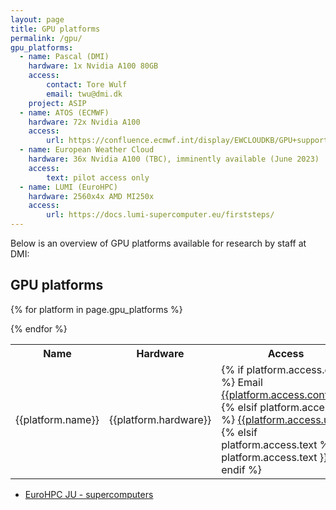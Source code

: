 ```yaml
---
layout: page
title: GPU platforms
permalink: /gpu/
gpu_platforms:
  - name: Pascal (DMI)
    hardware: 1x Nvidia A100 80GB
    access:
        contact: Tore Wulf
        email: twu@dmi.dk
    project: ASIP
  - name: ATOS (ECMWF)
    hardware: 72x Nvidia A100
    access:
        url: https://confluence.ecmwf.int/display/EWCLOUDKB/GPU+support+at+ECMWF
  - name: European Weather Cloud
    hardware: 36x Nvidia A100 (TBC), imminently available (June 2023)
    access:
        text: pilot access only
  - name: LUMI (EuroHPC)
    hardware: 2560x4x AMD MI250x
    access:
        url: https://docs.lumi-supercomputer.eu/firststeps/
---
```


Below is an overview of GPU platforms available for research by staff at DMI:

<h2>GPU platforms</h2>

<table>
<tr>
<th>Name</th>
<th>Hardware</th>
<th>Access</th>
<th>Project</th>
</tr>

{% for platform in page.gpu_platforms %}
<tr>
<td>{{platform.name}}</td>
<td>{{platform.hardware}}</td>
<td>
{% if platform.access.email %}
Email <a href="mailto://{{platform.contact.email}}">{{platform.access.contact}}</a>
{% elsif platform.access.url %}
<a href="{{platform.contact.url}}">{{platform.access.url}}</a>
{% elsif platform.access.text %}
{{ platform.access.text }}
{% endif %}
</td>
<td>{{platform.project}}</td>
</tr>
{% endfor %}

</table>

- [EuroHPC JU - supercomputers](https://eurohpc-ju.europa.eu/about/our-supercomputers_en)
